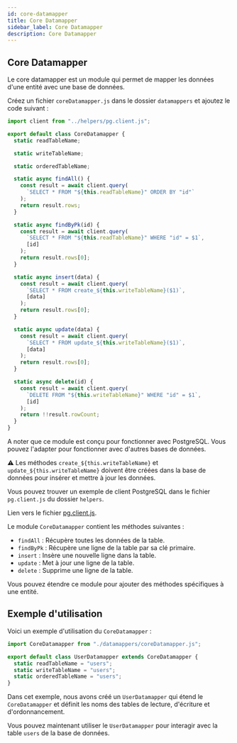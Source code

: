```yaml
---
id: core-datamapper
title: Core Datamapper
sidebar_label: Core Datamapper
description: Core Datamapper
---
```


## Core Datamapper

Le core datamapper est un module qui permet de mapper les données d'une entité avec une base de données.

Créez un fichier `coreDatamapper.js` dans le dossier `datamappers` et ajoutez le code suivant :

```js
import client from "../helpers/pg.client.js";

export default class CoreDatamapper {
  static readTableName;

  static writeTableName;

  static orderedTableName;

  static async findAll() {
    const result = await client.query(
      `SELECT * FROM "${this.readTableName}" ORDER BY "id"`
    );
    return result.rows;
  }

  static async findByPk(id) {
    const result = await client.query(
      `SELECT * FROM "${this.readTableName}" WHERE "id" = $1`,
      [id]
    );
    return result.rows[0];
  }

  static async insert(data) {
    const result = await client.query(
      `SELECT * FROM create_${this.writeTableName}($1)`,
      [data]
    );
    return result.rows[0];
  }

  static async update(data) {
    const result = await client.query(
      `SELECT * FROM update_${this.writeTableName}($1)`,
      [data]
    );
    return result.rows[0];
  }

  static async delete(id) {
    const result = await client.query(
      `DELETE FROM "${this.writeTableName}" WHERE "id" = $1`,
      [id]
    );
    return !!result.rowCount;
  }
}
```

A noter que ce module est conçu pour fonctionner avec PostgreSQL. Vous pouvez l'adapter pour fonctionner avec d'autres bases de données.

:warning: Les méthodes `create_${this.writeTableName}` et `update_${this.writeTableName}` doivent être créées dans la base de données pour insérer et mettre à jour les données.

Vous pouvez trouver un exemple de client PostgreSQL dans le fichier `pg.client.js` du dossier `helpers`.

Lien vers le fichier [pg.client.js](../pgsql/pgsql-connexion).

Le module `CoreDatamapper` contient les méthodes suivantes :

- `findAll` : Récupère toutes les données de la table.
- `findByPk` : Récupère une ligne de la table par sa clé primaire.
- `insert` : Insère une nouvelle ligne dans la table.
- `update` : Met à jour une ligne de la table.
- `delete` : Supprime une ligne de la table.

Vous pouvez étendre ce module pour ajouter des méthodes spécifiques à une entité.

## Exemple d'utilisation

Voici un exemple d'utilisation du `CoreDatamapper` :

```js
import CoreDatamapper from "./datamappers/coreDatamapper.js";

export default class UserDatamapper extends CoreDatamapper {
  static readTableName = "users";
  static writeTableName = "users";
  static orderedTableName = "users";
}
```

Dans cet exemple, nous avons créé un `UserDatamapper` qui étend le `CoreDatamapper` et définit les noms des tables de lecture, d'écriture et d'ordonnancement.

Vous pouvez maintenant utiliser le `UserDatamapper` pour interagir avec la table `users` de la base de données.
